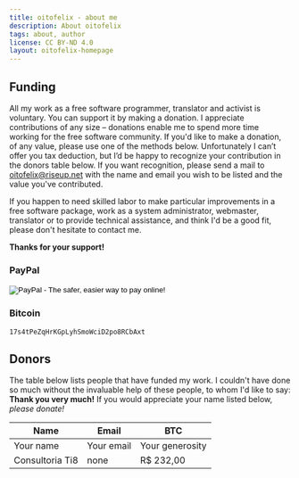 ```yaml
---
title: oitofelix - about me
description: About oitofelix
tags: about, author
license: CC BY-ND 4.0
layout: oitofelix-homepage
---
```

## Funding

All my work as a free software programmer, translator and activist is
voluntary.  You can support it by making a donation.  I appreciate
contributions of any size – donations enable me to spend more time
working for the free software community.  If you'd like to make a
donation, of any value, please use one of the methods below.
Unfortunately I can’t offer you tax deduction, but I’d be happy to
recognize your contribution in the donors table below.  If you want
recognition, please send a mail to
[oitofelix@riseup.net](mailto:oitofelix@riseup.net) with the name and
email you wish to be listed and the value you've contributed.

If you happen to need skilled labor to make particular improvements in
a free software package, work as a system administrator, webmaster,
translator or to provide technical assistance, and think I'd be a good
fit, please don't hesitate to contact me.

__Thanks for your support!__


### PayPal

<form action="https://www.paypal.com/cgi-bin/webscr" method="post" target="_top">
<input type="hidden" name="cmd" value="_s-xclick">
<input type="hidden" name="hosted_button_id" value="PHX5747DHDXB8">
<input type="image" src="https://www.paypalobjects.com/en_US/i/btn/btn_donateCC_LG.gif" border="0" name="submit" alt="PayPal - The safer, easier way to pay online!">
<img alt="" border="0" src="https://www.paypalobjects.com/pt_BR/i/scr/pixel.gif" width="1" height="1">
</form>


### Bitcoin

<p id="bitcoin-address">
<code>17s4tPeZqHrKGpLyhSmoWciD2po8RCbAxt</code>
</p>


## Donors

The table below lists people that have funded my work.  I couldn't
have done so much without the invaluable help of these people, to whom
I'd like to say: __Thank you very much!__ If you would appreciate your
name listed below, _please donate!_

Name | Email | BTC
-----|-------|-----
Your name | Your email | Your generosity
Consultoria Ti8 | none | R$ 232,00

